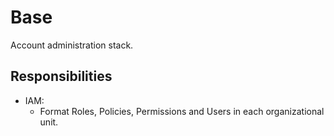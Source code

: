 # Base

Account administration stack.

## Responsibilities

- IAM:
  - Format Roles, Policies, Permissions and Users in each organizational unit.
